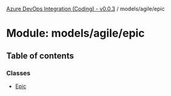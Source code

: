 [Azure DevOps Integration (Coding) - v0.0.3](../README.md) / models/agile/epic

# Module: models/agile/epic

## Table of contents

### Classes

- [Epic](../classes/models_agile_epic.Epic.md)
